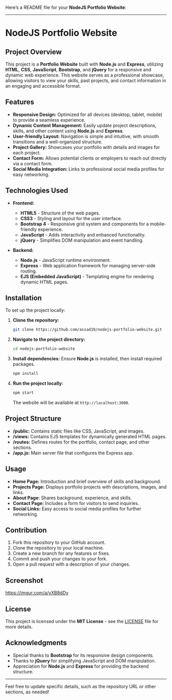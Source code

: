 Here’s a README file for your **NodeJS Portfolio Website**:

---

# NodeJS Portfolio Website

## Project Overview

This project is a **Portfolio Website** built with **Node.js** and **Express**, utilizing **HTML**, **CSS**, **JavaScript**, **Bootstrap**, and **jQuery** for a responsive and dynamic web experience. This website serves as a professional showcase, allowing visitors to view your skills, past projects, and contact information in an engaging and accessible format.

## Features

- **Responsive Design:** Optimized for all devices (desktop, tablet, mobile) to provide a seamless experience.
- **Dynamic Content Management:** Easily update project descriptions, skills, and other content using **Node.js** and **Express**.
- **User-friendly Layout:** Navigation is simple and intuitive, with smooth transitions and a well-organized structure.
- **Project Gallery:** Showcases your portfolio with details and images for each project.
- **Contact Form:** Allows potential clients or employers to reach out directly via a contact form.
- **Social Media Integration:** Links to professional social media profiles for easy networking.

## Technologies Used

- **Frontend:**
  - **HTML5** - Structure of the web pages.
  - **CSS3** - Styling and layout for the user interface.
  - **Bootstrap 4** - Responsive grid system and components for a mobile-friendly experience.
  - **JavaScript** - Adds interactivity and enhanced functionality.
  - **jQuery** - Simplifies DOM manipulation and event handling.

- **Backend:**
  - **Node.js** - JavaScript runtime environment.
  - **Express** - Web application framework for managing server-side routing.
  - **EJS (Embedded JavaScript)** - Templating engine for rendering dynamic HTML pages.

## Installation

To set up the project locally:

1. **Clone the repository:**
   ```bash
   git clone https://github.com/assad19/nodejs-portfolio-website.git
   ```

2. **Navigate to the project directory:**
   ```bash
   cd nodejs-portfolio-website
   ```

3. **Install dependencies:**
   Ensure **Node.js** is installed, then install required packages.
   ```bash
   npm install
   ```

4. **Run the project locally:**
   ```bash
   npm start
   ```

   The website will be available at `http://localhost:3000`.

## Project Structure

- **/public:** Contains static files like CSS, JavaScript, and images.
- **/views:** Contains EJS templates for dynamically generated HTML pages.
- **/routes:** Defines routes for the portfolio, contact page, and other sections.
- **/app.js:** Main server file that configures the Express app.

## Usage

- **Home Page:** Introduction and brief overview of skills and background.
- **Projects Page:** Displays portfolio projects with descriptions, images, and links.
- **About Page:** Shares background, experience, and skills.
- **Contact Page:** Includes a form for visitors to send inquiries.
- **Social Links:** Easy access to social media profiles for further networking.

## Contribution

1. Fork this repository to your GitHub account.
2. Clone the repository to your local machine.
3. Create a new branch for any features or fixes.
4. Commit and push your changes to your fork.
5. Open a pull request with a description of your changes.

## Screenshot

https://imgur.com/a/yXB8dDy

## License

This project is licensed under the **MIT License** - see the [LICENSE](LICENSE) file for more details.

## Acknowledgments

- Special thanks to **Bootstrap** for its responsive design components.
- Thanks to **jQuery** for simplifying JavaScript and DOM manipulation.
- Appreciation for **Node.js** and **Express** for providing the backend structure.

--- 

Feel free to update specific details, such as the repository URL or other sections, as needed!
